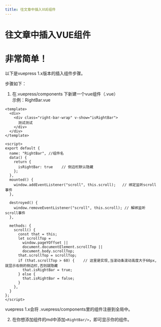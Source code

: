 ```yaml
---
title: 往文章中插入VUE组件
---
```



# 往文章中插入VUE组件

<h1>非常简单！</h1>

以下是vuepress 1.x版本的插入组件步骤。

步骤如下：
1. 在.vuepress/components 下新建一个vue组件（.vue）  
示例：RightBar.vue  
```
<template>
  <div>
    <div class="right-bar-wrap" v-show="isRightBar">
      测试测试
    </div>
  </div>
</template>

<script>
export default {
  name: "RightBar", //组件名
  data() {
    return {
      isRightBar: true    // 侧边栏默认隐藏
    };
  },
  mounted() {
    window.addEventListener("scroll", this.scroll);   // 绑定监听scroll事件
  },

  destroyed() {
    window.removeEventListener("scroll", this.scroll); // 解绑监听scroll事件
  },

  methods: {
    scroll() {
      const that = this;
      let scrollTop =
        window.pageYOffset ||
        document.documentElement.scrollTop ||
        document.body.scrollTop;
      that.scrollTop = scrollTop;
      if (that.scrollTop > 60) {    // 这里是实现,当滚动条滚动高度大于60px,就显示右侧的侧边栏,否则就隐藏
        that.isRightBar = true;
      } else {
        that.isRightBar = false;
      }
    },
  }
};
</script>
```

vuepress 1.x会将 .vuepress/components里的组件注册到全局中。  

2. 在你想添加组件的md中添加```<RightBar/>```，即可显示你的组件。
